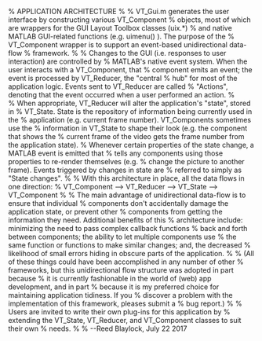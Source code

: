 % APPLICATION ARCHITECTURE
% 
% VT_Gui.m generates the user interface by constructing various VT_Component 
% objects, most of which are wrappers for the GUI Layout Toolbox classes (uix.*) 
% and native MATLAB GUI-related functions (e.g. uimenu() ). The purpose of the 
% VT_Component wrapper is to support an event-based unidirectional data-flow 
% framework.
% 
% Changes to the GUI (i.e. responses to user interaction) are controlled by 
% MATLAB's native event system. When the user interacts with a VT_Component, that
% component emits an event; the event is processed by VT_Reducer, the "central 
% hub" for most of the application logic. Events sent to VT_Reducer are called 
% "Actions", denoting that the event occurred when a user performed an action.
%   
% When appropriate, VT_Reducer will alter the application's "state", stored in 
% VT_State. State is the repository of information being currently used in the 
% application (e.g. current frame number). VT_Components sometimes use the 
% information in VT_State to shape their look (e.g. the component that shows the
% current frame of the video gets the frame number from the application state). 
% Whenever certain properties of the state change, a MATLAB event is emitted that 
% tells any components using those properties to re-render themselves (e.g.
% change the picture to another frame). Events triggered by changes in state are 
% referred to simply as "State changes".
% 
% With this architecture in place, all the data flows in one direction:
% VT_Component --> VT_Reducer --> VT_State --> VT_Component
% 
% The main advantage of unidirectional data-flow is to ensure that individual 
% components don't accidentally damage the application state, or prevent other
% components from getting the information they need. Additional benefits of this 
% architecture include: minimizing the need to pass complex callback functions 
% back and forth between components; the ability to let multiple components use 
% the same function or functions to make similar changes; and, the decreased 
% likelihood of small errors hiding in obscure parts of the application.
% 
% (All of these things could have been accomplished in any number of other 
% frameworks, but this unidirectional flow structure was adopted in part because 
% it is currently fashionable in the world of (web) app development, and in part 
% because it is my preferred choice for maintaining application tidiness. If you
% discover a problem with the implementation of this framework, pleases submit a
% bug report.)
% 
% Users are invited to write their own plug-ins for this application by 
% extending the VT_State, VT_Reducer, and VT_Component classes to suit their own 
% needs.
% 
% --Reed Blaylock, July 22 2017